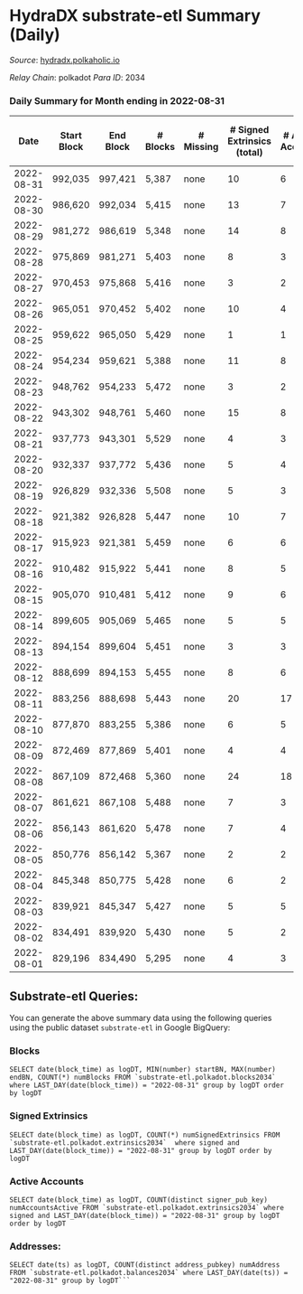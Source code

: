 # HydraDX substrate-etl Summary (Daily)

_Source_: [hydradx.polkaholic.io](https://hydradx.polkaholic.io)

*Relay Chain*: polkadot
*Para ID*: 2034



### Daily Summary for Month ending in 2022-08-31


| Date | Start Block | End Block | # Blocks | # Missing | # Signed Extrinsics (total) | # Active Accounts | # Addresses with Balances | # Events | # Transfers | # XCM Transfers In | # XCM Transfers Out |
| ---- | ----------- | --------- | -------- | --------- | --------------------------- | ----------------- | ------------------------- | -------- | ----------- | ------------------ | ------------------- |
| 2022-08-31 | 992,035 | 997,421 | 5,387 | none  | 10 | 6 | 21,139 | 16,495 |   |   |   |
| 2022-08-30 | 986,620 | 992,034 | 5,415 | none  | 13 | 7 | 21,139 | 16,534 | 3  |   |   |
| 2022-08-29 | 981,272 | 986,619 | 5,348 | none  | 14 | 8 | 21,138 | 16,391 |   |   |   |
| 2022-08-28 | 975,869 | 981,271 | 5,403 | none  | 8 | 3 | 21,138 | 16,478 | 3  |   |   |
| 2022-08-27 | 970,453 | 975,868 | 5,416 | none  | 3 | 2 | 21,138 | 16,562 |   |   |   |
| 2022-08-26 | 965,051 | 970,452 | 5,402 | none  | 10 | 4 | 21,138 | 16,477 |   |   |   |
| 2022-08-25 | 959,622 | 965,050 | 5,429 | none  | 1 | 1 | 21,138 | 16,598 |   |   |   |
| 2022-08-24 | 954,234 | 959,621 | 5,388 | none  | 11 | 8 | 21,138 | 16,444 |   |   |   |
| 2022-08-23 | 948,762 | 954,233 | 5,472 | none  | 3 | 2 | 21,137 | 16,736 |   |   |   |
| 2022-08-22 | 943,302 | 948,761 | 5,460 | none  | 15 | 8 | 21,137 | 16,666 |   |   |   |
| 2022-08-21 | 937,773 | 943,301 | 5,529 | none  | 4 | 3 | 21,137 | 16,907 |   |   |   |
| 2022-08-20 | 932,337 | 937,772 | 5,436 | none  | 5 | 4 | 21,136 | 16,627 |   |   |   |
| 2022-08-19 | 926,829 | 932,336 | 5,508 | none  | 5 | 3 | 21,136 | 16,785 |   |   |   |
| 2022-08-18 | 921,382 | 926,828 | 5,447 | none  | 10 | 7 | 21,136 | 16,674 |   |   |   |
| 2022-08-17 | 915,923 | 921,381 | 5,459 | none  | 6 | 6 | 21,135 | 16,636 |   |   |   |
| 2022-08-16 | 910,482 | 915,922 | 5,441 | none  | 8 | 5 | 21,135 | 16,649 |   |   |   |
| 2022-08-15 | 905,070 | 910,481 | 5,412 | none  | 9 | 6 | 21,135 | 16,506 |   |   |   |
| 2022-08-14 | 899,605 | 905,069 | 5,465 | none  | 5 | 5 | 21,134 | 16,715 |   |   |   |
| 2022-08-13 | 894,154 | 899,604 | 5,451 | none  | 3 | 3 | 21,134 | 16,605 |   |   |   |
| 2022-08-12 | 888,699 | 894,153 | 5,455 | none  | 8 | 6 | 21,134 | 16,693 |   |   |   |
| 2022-08-11 | 883,256 | 888,698 | 5,443 | none  | 20 | 17 | 21,134 | 16,638 |   |   |   |
| 2022-08-10 | 877,870 | 883,255 | 5,386 | none  | 6 | 5 | 21,133 | 16,484 |   |   |   |
| 2022-08-09 | 872,469 | 877,869 | 5,401 | none  | 4 | 4 | 21,133 | 16,457 |   |   |   |
| 2022-08-08 | 867,109 | 872,468 | 5,360 | none  | 24 | 18 | 21,133 | 16,462 |   |   |   |
| 2022-08-07 | 861,621 | 867,108 | 5,488 | none  | 7 | 3 | 21,133 | 16,732 |   |   |   |
| 2022-08-06 | 856,143 | 861,620 | 5,478 | none  | 7 | 4 | 21,132 | 16,759 |   |   |   |
| 2022-08-05 | 850,776 | 856,142 | 5,367 | none  | 2 | 2 | 21,132 | 16,413 |   |   |   |
| 2022-08-04 | 845,348 | 850,775 | 5,428 | none  | 6 | 2 | 21,132 | 16,559 |   |   |   |
| 2022-08-03 | 839,921 | 845,347 | 5,427 | none  | 5 | 5 | 21,132 | 16,601 |   |   |   |
| 2022-08-02 | 834,491 | 839,920 | 5,430 | none  | 5 | 2 | 21,132 | 16,547 |   |   |   |
| 2022-08-01 | 829,196 | 834,490 | 5,295 | none  | 4 | 3 | 21,132 | 16,203 |   |   |   |

## Substrate-etl Queries:
You can generate the above summary data using the following queries using the public dataset `substrate-etl` in Google BigQuery:


### Blocks
```
SELECT date(block_time) as logDT, MIN(number) startBN, MAX(number) endBN, COUNT(*) numBlocks FROM `substrate-etl.polkadot.blocks2034`  where LAST_DAY(date(block_time)) = "2022-08-31" group by logDT order by logDT
```


### Signed Extrinsics
```
SELECT date(block_time) as logDT, COUNT(*) numSignedExtrinsics FROM `substrate-etl.polkadot.extrinsics2034`  where signed and LAST_DAY(date(block_time)) = "2022-08-31" group by logDT order by logDT
```


### Active Accounts
```
SELECT date(block_time) as logDT, COUNT(distinct signer_pub_key) numAccountsActive FROM `substrate-etl.polkadot.extrinsics2034` where signed and LAST_DAY(date(block_time)) = "2022-08-31" group by logDT order by logDT
```


### Addresses:
```
SELECT date(ts) as logDT, COUNT(distinct address_pubkey) numAddress FROM `substrate-etl.polkadot.balances2034` where LAST_DAY(date(ts)) = "2022-08-31" group by logDT```

